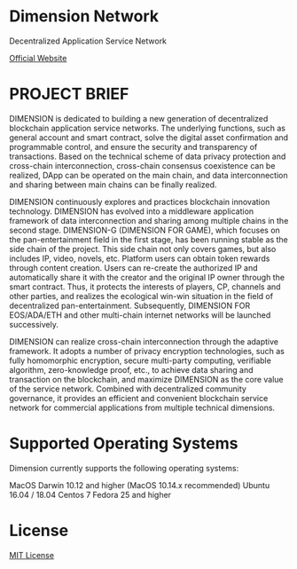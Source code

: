 # Dimension Network
Decentralized Application Service Network    

[Official Website](http://dimensionchain.io/)


# PROJECT BRIEF  

DIMENSION is dedicated to building a new generation of decentralized blockchain application service networks. The underlying functions, such as general account and smart contract, solve the digital asset confirmation and programmable control, and ensure the security and transparency of transactions. Based on the technical scheme of data privacy protection and cross-chain interconnection, cross-chain consensus coexistence can be realized, DApp can be operated on the main chain, and data interconnection and sharing between main chains can be finally realized.

DIMENSION continuously explores and practices blockchain innovation technology. DIMENSION has evolved into a middleware application framework of data interconnection and sharing among multiple chains in the second stage. DIMENSION-G (DIMENSION FOR GAME), which focuses on the pan-entertainment field in the first stage, has been running stable as the side chain of the project. This side chain not only covers games, but also includes IP, video, novels, etc. Platform users can obtain token rewards through content creation. Users can re-create the authorized IP and automatically share it with the creator and the original IP owner through the smart contract. Thus, it protects the interests of players, CP, channels and other parties, and realizes the ecological win-win situation in the field of decentralized pan-entertainment. Subsequently, DIMENSION FOR EOS/ADA/ETH and other multi-chain internet networks will be launched successively.
  
DIMENSION can realize cross-chain interconnection through the adaptive framework. It adopts a number of privacy encryption technologies, such as fully homomorphic encryption, secure multi-party computing, verifiable algorithm, zero-knowledge proof, etc., to achieve data sharing and transaction on the blockchain, and maximize DIMENSION as the core value of the service network. Combined with decentralized community governance, it provides an efficient and convenient blockchain service network for commercial applications from multiple technical dimensions.


# Supported Operating Systems
Dimension currently supports the following operating systems:

MacOS Darwin 10.12 and higher (MacOS 10.14.x recommended)
Ubuntu 16.04 / 18.04
Centos 7
Fedora 25 and higher

# License
[MIT License](https://github.com/dimensionofficial/Dimension-G/blob/master/License)